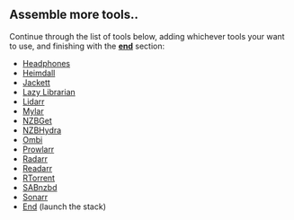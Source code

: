 ## Assemble more tools..

Continue through the list of tools below, adding whichever tools your want to use, and finishing with the **[end](/recipes/autopirate/end/)** section:

* [Headphones](/recipes/autopirate/headphones/)
* [Heimdall](/recipes/autopirate/heimdall/)
* [Jackett](/recipes/autopirate/jackett/)
* [Lazy Librarian](/recipes/autopirate/lazylibrarian/)
* [Lidarr](/recipes/autopirate/lidarr/)
* [Mylar](/recipes/autopirate/mylar/)
* [NZBGet](/recipes/autopirate/nzbget/)
* [NZBHydra](/recipes/autopirate/nzbhydra/)
* [Ombi](/recipes/autopirate/ombi/)
* [Prowlarr](/recipes/autopirate/prowlarr/)
* [Radarr](/recipes/autopirate/radarr/)
* [Readarr](/recipes/autopirate/readarr/)
* [RTorrent](/recipes/autopirate/rtorrent/)
* [SABnzbd](/recipes/autopirate/sabnzbd/)
* [Sonarr](/recipes/autopirate/sonarr/)
* [End](/recipes/autopirate/end/) (launch the stack)

[^1]: In many cases, tools will integrate with each other. I.e., Radarr needs to talk to SABnzbd and NZBHydra, Ombi needs to talk to Radarr, etc. Since each tool runs within the stack under its own name, just refer to each tool by name (i.e. "radarr"), and docker swarm will resolve the name to the appropriate container. You can identify the tool-specific port by looking at the docker-compose service definition.